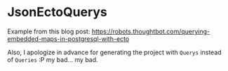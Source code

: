 # JsonEctoQuerys

Example from this blog post:
https://robots.thoughtbot.com/querying-embedded-maps-in-postgresql-with-ecto

Also, I apologize in advance for generating the project with `Querys`
instead of `Queries` :P   my bad... my bad.

